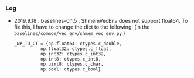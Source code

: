 

### Log

* 2019.9.18 . baselines-0.1.5 , ShmemVecEnv does not support float64.
   To fix this, I have to change the dict to the following: (in the `baselines/common/vec_env/shmem_vec_env.py` )
   ```buildoutcfg
   _NP_TO_CT = {np.float64: ctypes.c_double,
             np.float32: ctypes.c_float,
             np.int32: ctypes.c_int32,
             np.int8: ctypes.c_int8,
             np.uint8: ctypes.c_char,
             np.bool: ctypes.c_bool}
   ```